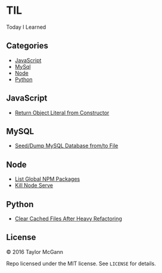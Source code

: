 # TIL
Today I Learned

## Categories
- [JavaScript](#javascript)
- [MySql](#MySQL)
- [Node](#node)
- [Python](#python)
 
## JavaScript
- [Return Object Literal from Constructor](javascript/return-object-literal-from-constructor.md)

## MySQL
- [Seed/Dump MySQL Database from/to File](mysql/seed-mysql-database-from-file.md)

## Node
- [List Global NPM Packages](node/list-global-npm-packages.md)
- [Kill Node Serve](node/kill-node-server.md)

## Python
- [Clear Cached Files After Heavy Refactoring](python/clear-cached-files-after-heavy-refactoring.md)

## License
&copy; 2016 Taylor McGann

Repo licensed under the MIT license. See `LICENSE` for details.
